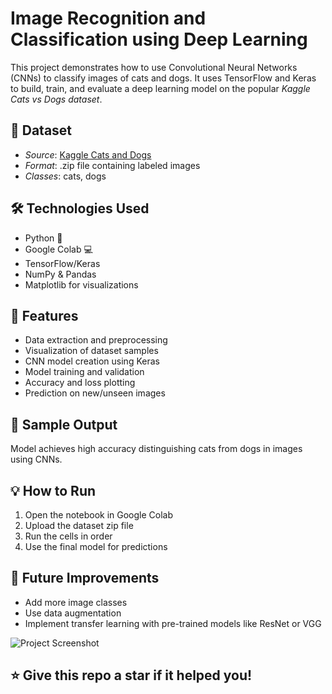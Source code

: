 #  Image Recognition and Classification using Deep Learning

This project demonstrates how to use Convolutional Neural Networks (CNNs) to classify images of cats and dogs. It uses TensorFlow and Keras to build, train, and evaluate a deep learning model on the popular *Kaggle Cats vs Dogs dataset*.



## 📂 Dataset

- *Source*: [Kaggle Cats and Dogs](https://www.kaggle.com/c/dogs-vs-cats/data)
- *Format*: .zip file containing labeled images
- *Classes*: cats, dogs



## 🛠 Technologies Used

- Python 🐍
- Google Colab 💻
- TensorFlow/Keras
- NumPy & Pandas
- Matplotlib for visualizations



## 🚀 Features

- Data extraction and preprocessing
- Visualization of dataset samples
- CNN model creation using Keras
- Model training and validation
- Accuracy and loss plotting
- Prediction on new/unseen images



## 📸 Sample Output

Model achieves high accuracy distinguishing cats from dogs in images using CNNs.



## 💡 How to Run

1. Open the notebook in Google Colab
2. Upload the dataset zip file
3. Run the cells in order
4. Use the final model for predictions



## 📌 Future Improvements

- Add more image classes
- Use data augmentation
- Implement transfer learning with pre-trained models like ResNet or VGG



![Project Screenshot](project_screenshot.png)

## ⭐ Give this repo a star if it helped you!
